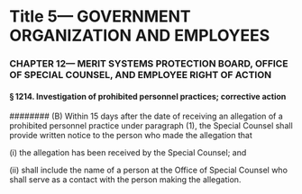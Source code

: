 
# Title 5— GOVERNMENT ORGANIZATION AND EMPLOYEES
### CHAPTER 12— MERIT SYSTEMS PROTECTION BOARD, OFFICE OF SPECIAL COUNSEL, AND EMPLOYEE RIGHT OF ACTION
#### § 1214. Investigation of prohibited personnel practices; corrective action
######## (B) Within 15 days after the date of receiving an allegation of a prohibited personnel practice under paragraph (1), the Special Counsel shall provide written notice to the person who made the allegation that

(i) the allegation has been received by the Special Counsel; and

(ii) shall include the name of a person at the Office of Special Counsel who shall serve as a contact with the person making the allegation.
